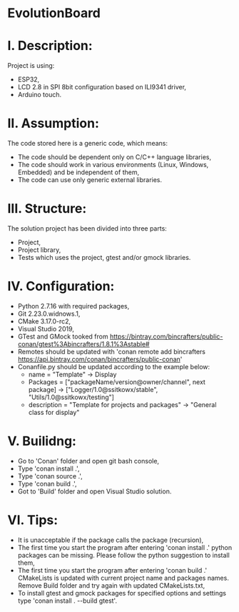 # EvolutionBoard

# I. Description:
Project is using:
- ESP32,
- LCD 2.8 in SPI 8bit configuration based on ILI9341 driver,
- Arduino touch.

# II. Assumption:
The code stored here is a generic code, which means:
- The code should be dependent only on C/C++ language libraries,
- The code should work in various environments (Linux, Windows, Embedded) and be independent of them,
- The code can use only generic external libraries.

# III. Structure:
The solution project has been divided into three parts:
- Project,
- Project library,
- Tests which uses the project, gtest and/or gmock libraries.

# IV. Configuration:
- Python 2.7.16 with required packages,
- Git 2.23.0.widnows.1,
- CMake 3.17.0-rc2,
- Visual Studio 2019,
- GTest and GMock tooked from https://bintray.com/bincrafters/public-conan/gtest%3Abincrafters/1.8.1%3Astable#
- Remotes should be updated with 'conan remote add bincrafters https://api.bintray.com/conan/bincrafters/public-conan'
- Conanfile.py should be updated according to the example below:
  - name        = "Template"                                          -> Display
  - Packages    = ["packageName/version@owner/channel", next package] -> ["Logger/1.0@ssitkowx/stable", "Utils/1.0@ssitkowx/testing"]
  - description = "Template for projects and packages"                -> "General class for display"

# V. Builidng:
- Go to 'Conan' folder and open git bash console,
- Type 'conan install .',
- Type 'conan source .',
- Type 'conan build .',
- Got to 'Build' folder and open Visual Studio solution.

# VI. Tips:
- It is unacceptable if the package calls the package (recursion),
- The first time you start the program after entering 'conan install .' python packages can be missing.
  Please follow the python suggestion to install them,
- The first time you start the program after entering 'conan build .' CMakeLists is updated with current project name and packages names.
  Remove Build folder and try again with updated CMakeLists.txt,
- To install gtest and gmock packages for specified options and settings type 'conan install . --build gtest'.